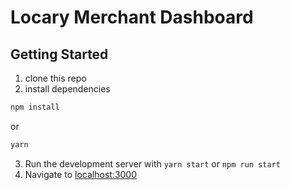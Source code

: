 # Locary Merchant Dashboard

## Getting Started

1. clone this repo
2. install dependencies
```bash
npm install
```
or

```bash
yarn
```
3. Run the development server with `yarn start` or `npm run start`
4. Navigate to [localhost:3000](https://localhost:3000)
